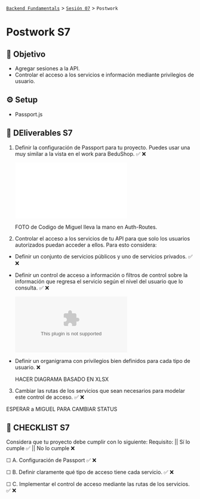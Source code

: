 [`Backend Fundamentals`](../../README.md) > [`Sesión 07`](../README.md) > `Postwork`

# Postwork S7

## 🎯 Objetivo

- Agregar sesiones a la API.
- Controlar el acceso a los servicios e información mediante privilegios de usuario.

## ⚙️ Setup

- Passport.js

## 📑 DEliverables S7

1. Definir la configuración de Passport para tu proyecto. Puedes usar una muy similar a la vista en el work para BeduShop.   ✅ ❌ 

    ![config/passport.js](../config/passport.js)

    FOTO de Codigo de Miguel lleva la mano en Auth-Routes.

2. Controlar el acceso a los servicios de tu API para que solo los usuarios autorizados puedan acceder a ellos. Para esto considera:  

 - Definir un conjunto de servicios públicos y uno de servicios privados.  ✅ ❌

   
 - Definir un control de acceso a información o filtros de control sobre la información que regresa el servicio según el nivel del usuario que lo consulta.   ✅ ❌
 
      ![Listado de Excel con soluciones en rutas y servicios asigados por userTypes](/DisenoAPIBedushop.xlsx)


 - Definir un organigrama con privilegios bien definidos para cada tipo de usuario.    ❌

    HACER DIAGRAMA BASADO EN XLSX

3. Cambiar las rutas de los servicios que sean necesarios para modelar este control de acceso.    ✅ ❌ 

ESPERAR a MIGUEL PARA CAMBIAR STATUS
## 📑 CHECKLIST S7

Considera que tu proyecto debe cumplir con lo siguiente:
Requisito:  ||  Sí lo cumple    ✅  ||  	No lo cumple    ❌

☐ A. Configuración de Passport 	 ✅    ❌	

☐ B. Definir claramente qué tipo de acceso tiene cada servicio. 	✅     ❌	

☐ C. Implementar el control de acceso mediante las rutas de los servicios. 		✅     ❌